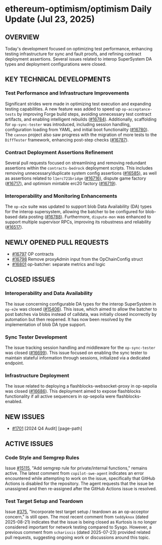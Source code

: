 # ethereum-optimism/optimism Daily Update (Jul 23, 2025)

## OVERVIEW 
Today's development focused on optimizing test performance, enhancing testing infrastructure for sync and fault proofs, and refining contract deployment assertions. Several issues related to interop SuperSystem DA types and deployment configurations were closed.

## KEY TECHNICAL DEVELOPMENTS

### Test Performance and Infrastructure Improvements
Significant strides were made in optimizing test execution and expanding testing capabilities. A new feature was added to speed up `op-acceptance-tests` by improving Forge build steps, avoiding unnecessary test contract artifacts, and enabling intelligent rebuilds ([#16784](https://github.com/ethereum-optimism/optimism/pull/16784)). Additionally, scaffolding for `op-sync-tester` was introduced, including session handling, configuration loading from YAML, and initial boot functionality ([#16780](https://github.com/ethereum-optimism/optimism/pull/16780)). The `cannon` project also saw progress with the migration of more tests to the `DiffTester` framework, enhancing post-step checks ([#16787](https://github.com/ethereum-optimism/optimism/pull/16787)).

### Contract Deployment Assertions Refinement
Several pull requests focused on streamlining and removing redundant assertions within the `contracts-bedrock` deployment scripts. This includes removing unnecessary/duplicate system config assertions ([#16585](https://github.com/ethereum-optimism/optimism/pull/16585)), as well as assertions related to `l1erc721bridge` ([#16716](https://github.com/ethereum-optimism/optimism/pull/16716)), dispute game factory ([#16717](https://github.com/ethereum-optimism/optimism/pull/16717)), and optimism mintable erc20 factory ([#16719](https://github.com/ethereum-optimism/optimism/pull/16719)).

### Interoperability and Monitoring Enhancements
The `op-e2e` suite was updated to support blob Data Availability (DA) types for the interop supersystem, allowing the batcher to be configured for blob-based data posting ([#16788](https://github.com/ethereum-optimism/optimism/pull/16788)). Furthermore, `dispute-mon` was enhanced to support multiple supervisor RPCs, improving its robustness and reliability ([#16517](https://github.com/ethereum-optimism/optimism/pull/16517)).

## NEWLY OPENED PULL REQUESTS
- [#16797](https://github.com/ethereum-optimism/optimism/pull/16797) OP contracts
- [#16798](https://github.com/ethereum-optimism/optimism/pull/16798) Remove proxyAdmin input from the OpChainConfig struct
- [#16801](https://github.com/ethereum-optimism/optimism/pull/16801) op-batcher: separate metrics and logic

## CLOSED ISSUES

### Interoperability and Data Availability
The issue concerning configurable DA types for the interop SuperSystem in `op-e2e` was closed ([#15406](https://github.com/ethereum-optimism/optimism/issues/15406)). This issue, which aimed to allow the batcher to post batches via blobs instead of calldata, was initially closed incorrectly by automation but then reopened. It has now been resolved by the implementation of blob DA type support.

### Sync Tester Development
The issue tracking session handling and middleware for the `op-sync-tester` was closed ([#16699](https://github.com/ethereum-optimism/optimism/issues/16699)). This issue focused on enabling the sync tester to maintain stateful information through sessions, initialized via a dedicated endpoint.

### Infrastructure Deployment
The issue related to deploying a flashblocks-websocket-proxy in op-sepolia was closed ([#16686](https://github.com/ethereum-optimism/optimism/issues/16686)). This deployment aimed to expose flashblocks functionality if all active sequencers in op-sepolia were flashblocks-enabled.

## NEW ISSUES
- [#1701](https://github.com/ethereum-optimism/optimism/issues/1701) [2024 Q4 Audit] [page-path]

## ACTIVE ISSUES

### Code Style and Semgrep Rules
Issue [#15115](https://github.com/ethereum-optimism/optimism/issues/15115), "Add semgrep rule for private/internal functions," remains active. The latest comment from `copilot-swe-agent` indicates an error encountered while attempting to work on the issue, specifically that GitHub Actions is disabled for the repository. The agent requests that the issue be unassigned and then re-assigned after the GitHub Actions issue is resolved.

### Test Target Setup and Teardown
Issue [#375](https://github.com/ethereum-optimism/optimism/issues/375), "Incorporate test target setup / teardown as an op-acceptor concern," is still open. The most recent comment from `teddyknox` (dated 2025-08-21) indicates that the issue is being closed as Kurtosis is no longer considered important for network testing compared to Sysgo. However, a previous comment from `scharissis` (dated 2025-07-23) provided related pull requests, suggesting ongoing work or discussions around this topic.